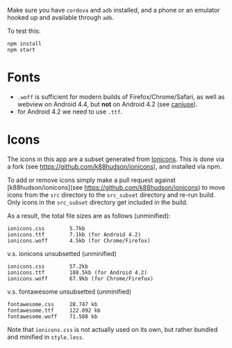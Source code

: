 Make sure you have `cordova` and `adb` installed, and a phone or an emulator hooked up and available through `adb`.

To test this:
```
npm install
npm start
```

# Fonts

* `.woff` is sufficient for modern builds of Firefox/Chrome/Safari, as well as webview on Android 4.4, but **not** on Android 4.2 (see [caniuse](http://caniuse.com/#search=woff)).
* for Android 4.2 we need to use `.ttf`.

# Icons

The icons in this app are a subset generated from [Ionicons](http://ionicons.com). This is done via a fork (see https://github.com/k88hudson/ionicons), and installed via npm.

To add or remove icons simply make a pull request against [k88hudson/ionicons](see https://github.com/k88hudson/ionicons) to move icons from the `src` directory to the `src_subset` directory and re-run build. Only icons in the `src_subset` directory get included in the build.

As a result, the total file sizes are as follows (unminified):
```
ionicons.css        5.7kb
ionicons.ttf        7.1kb (for Android 4.2)
ionicons.woff       4.5kb (for Chrome/Firefox)
```
v.s. ionicons unsubsetted (unminified)
```
ionicons.css        57.2kb
ionicons.ttf        188.5kb (for Android 4.2)
ionicons.woff       67.9kb (for Chrome/Firefox)
```
v.s. fontawesome unsubsetted (unminified)
```
fontawesome.css     28.747 kb
fontawesome.ttf     122.092 kb
fontawesome.woff    71.508 kb
```

Note that `ionicons.css` is not actually used on its own, but rather bundled and minified in `style.less`.
